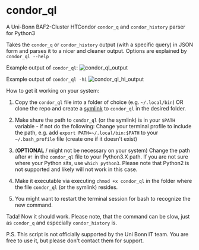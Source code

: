 # condor_ql
A Uni-Bonn BAF2-Cluster HTCondor `condor_q` and `condor_history` parser for Python3

Takes the `condor_q` or `condor_history` output (with a specific query) in JSON form and parses it to a nicer and cleaner output.
Options are explained by `condor_ql --help`

Example output of `condor_ql`:
![condor_ql_output](https://github.com/marvinlenk/condor_ql/assets/25794829/9dac37ae-32fe-437f-aa11-87bc9d35953c)

Example output of `condor_ql -hi`
![condor_ql_hi_output](https://github.com/marvinlenk/condor_ql/assets/25794829/c47480f5-2762-454d-b6a3-d82ec5751397)

How to get it working on your system:
1. Copy the `condor_ql` file into a folder of choice (e.g. `~/.local/bin`) OR clone the repo and create a [symlink](https://stackoverflow.com/a/1951752) to `condor_ql` in the desired folder.

2. Make shure the path to `condor_ql` (or the symlink) is in your `$PATH` variable - if not do the following:
  Change your terminal profile to include the path, e.g. add 
  `export PATH=~/.local/bin:$PATH`
  to your
  `~/.bash_profile`
  file (create one if it doesn't exist)
  
3. (**OPTIONAL** / might not be necessary on your system) Change the path after `#!` in the `condor_ql` file to your Python3.X path. If you are not sure where your Python sits, use
  `which python3`. Please note that Python2 is not supported and likely will not work in this case.

4. Make it executable via executing `chmod +x condor_ql` in the folder where the file `condor_ql` (or the symlink) resides.

5. You might want to restart the terminal session for bash to recognize the new command.

Tada! Now it should work.
Please note, that the command can be slow, just as `condor_q` and especially `condor_history` is.

P.S. This script is not officially supported by the Uni Bonn IT team. You are free to use it, but please don't contact them for support. 
